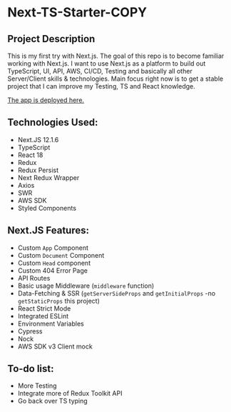 # Next-TS-Starter-COPY

## Project Description

This is my first try with Next.js. The goal of this repo is to become familiar working with Next.js. I want to use Next.js as a platform to build out TypeScript, UI, API, AWS, CI/CD, Testing and basically all other Server/Client skills & technologies. Main focus right now is to get a stable project that I can improve my Testing, TS and React knowledge.

[The app is deployed here.](https://portfolio-alexsmith716.vercel.app)

## Technologies Used:
* Next.JS 12.1.6
* TypeScript
* React 18
* Redux
* Redux Persist
* Next Redux Wrapper
* Axios
* SWR
* AWS SDK
* Styled Components

## Next.JS Features:
- Custom `App` Component
- Custom `Document` Component
- Custom `Head` component
- Custom 404 Error Page
- API Routes
- Basic usage Middleware (`middleware` function)
- Data-Fetching & SSR (`getServerSideProps` and `getInitialProps` -no `getStaticProps` this project)
- React Strict Mode
- Integrated ESLint
- Environment Variables
- Cypress
- Nock
- AWS SDK v3 Client mock

## To-do list:
* More Testing
* Integrate more of Redux Toolkit API
* Go back over TS typing

